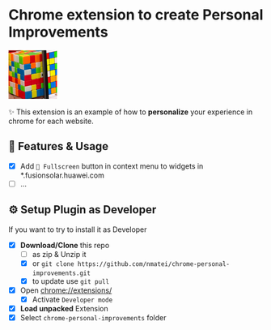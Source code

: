 # Chrome extension to create Personal Improvements

![icon](views/icons/icon-48.png)

✨ This extension is an example of how to **personalize** your experience 
in chrome for each website.

## 💠 Features & Usage

- [x] Add `🔲 Fullscreen` button in context menu to widgets in *.fusionsolar.huawei.com
- [ ] ...

## ⚙ Setup Plugin as Developer

If you want to try to install it as Developer

- [x] **Download/Clone** this repo
    - [ ] as zip & Unzip it
    - [x] or `git clone https://github.com/nmatei/chrome-personal-improvements.git`
    - [x] to update use `git pull`
- [x] Open [chrome://extensions/](chrome://extensions/)
    - [x] Activate `Developer mode`
- [x] **Load unpacked** Extension
- [x] Select `chrome-personal-improvements` folder